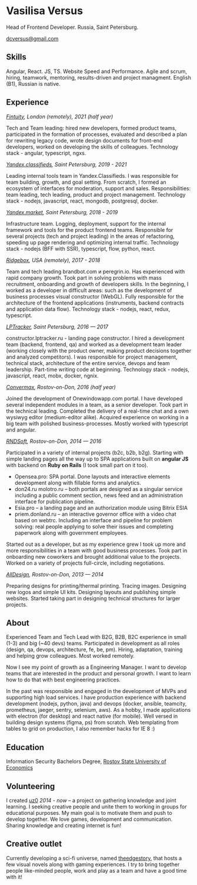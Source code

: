 # Vasilisa Versus

Head of Frontend Developer. Russia, Saint Petersburg.

dcversus@gmail.com


## Skills

Angular, React. JS, TS. Website Speed and Performance. Agile and scrum, hiring, teamwork, mentoring, results-driven and project managment.
English (B1), Russian is native.

## Experience

*[Fintuity](https://fintuity.com/), London (remotely), 2021 (half year)*

Tech and Team leading: hired new developers, formed product teams, participated in the formation of processes, evaluated and described a plan for rewriting legacy code, wrote design documents for front-end developers, worked on developing the skills of colleagues. Technology stack - angular, typescript, ngxs.

*[Yandex.classifieds](https://auto.ru), Saint Petersburg, 2019 - 2021*

Leading internal tools team in Yandex.Classifieds. I was responsible for team building, growth, and goal setting. From scratch, I formed an ecosystem of interfaces for moderation, support and sales. Responsibilities: team leading, tech leading, product and project management. Technology stack - nodejs, javascript, react, mongodb, postgresql, docker.

*[Yandex.market](https://market.yandex.ru), Saint Petersburg, 2018 - 2019*

Infrastructure team. Logging, deployment, support for the internal framework and tools for the product frontend teams. Responsible for several projects (tech and project leading) in the areas of refactoring, speeding up page rendering and optimizing internal traffic. Technology stack - nodejs (BFF with SSR), typescript, flow, python, react.

*[Ridgebox](http://www.ridgebox.com/), USA (remotely), 2017 - 2018*

Team and tech leading brandbot.com и peregrin.io. Has experienced with rapid company growth. Took part in solving problems with mass recruitment, onboarding and growth of developers skills. In the beginning, I worked as a developer in difficult areas: such as the development of business processes visual constructor (WebGL). Fully responsible for the architecture of the frontend applications (instruments, backend contracts and application data flow). Technology stack - nodejs, react, redux, typescript.

*[LPTracker](http://lptracker.ru/), Saint Petersburg, 2016 — 2017*

constructor.lptracker.ru - landing page constructor. I hired a development team (backend, frontend, qa) and worked as a development team leader (working closely with the product owner, making product decisions together and analyzed competitors). I was responsible for project management, technical stack, architecture of the entire service, devops and team leadership. Part-time writing code at beginning. Technology stack - nodejs, javascript, react, mobx, docker, ngnix.

*[Convermax](http://www.convermax.com/), Rostov-on-Don, 2016 (half year)*

Joined the development of Onewindowapp.com portal. I have developed several independent modules in a team, as a senior developer. Took part in the technical leading. Completed the delivery of a real-time chat and a own wysiwyg editor (medium-editor alike). Acquired experience on working in a big team with polished business-processes. Mostly worked with typescript and angular.

*[RNDSoft](http://rnds.pro/), Rostov-on-Don, 2014 — 2016*

Participated in a variety of internal projects (b2c, b2b, b2g). Starting with simple landing pages all the way up to SPA applications built on **angular JS** with backend on **Ruby on Rails** (I took small part on it too).

* Opensea.pro: SPA portal. Done layouts and interactive elements development along with fillable forms and analytics. 
* don24.ru molotro.ru – both portals are designed as a singular service including a public comment section, news feed and an administration interface for publication pipeline.
* Esia.pro – a landing page and an authorization module using Bitrix ESIA
* priem.donland.ru – an interactive governor office with a video chat based on webtrc. Including an interface and pipeline for problem solving: real people applying to solve their issues and completing paperwork along with government employees. 

Started out as a developer, but as my experience grew I took up more and more responsibilities in a team with good business processes. Took part in onboarding new coworkers and brought additional value to the projects. Worked on a variety of projects full-circle, including negotiations.


*[AllDesign](http://alldesign.su/), Rostov-on-Don, 2013 — 2014*

Preparing designs for printing/thermal printing. Tracing images. Designing new logos and simple UI kits. Designing layouts and publishing simple websites. Started taking part in designing technical structures for larger projects.

## About

Experienced Team and Tech Lead with B2G, B2B, B2C experience in small (1-3) and big (~40 devs) teams. Participated in development as all roles (design, qa, devops, architecture, fe, be, pm). Hiring, adaptation, training and helping grow colleagues. Most worked remotely.

Now I see my point of growth as a Engineering Manager. I want to develop teams that are interested in the product and personal growth. I want to learn how to do that with best engineering practices.

In the past was responsible and engaged in the development of MVPs and supporting high load services. I have production experience with backend development (nodejs, python, java) and devops (docker, ansible, teamcity, prometheus, jaeger, sentry, selenium, aws). As a hobby, I made applications with electron (for desktop) and react native (for mobile). Well versed in building design systems (figma, ps) from scratch. Web templating from tables to grid on production, I also remember hacks for IE 8 :)

## Education

Information Security Bachelors Degree,
[Rostov State University of Economics](http://int.rsue.ru/)


## Volunteering

I created [uz0](https://uz0.ru) *2014 - now* – a project on gathering knowledge and joint learning. I seeking creative people and unite them to working in groups for educational purposes. My main goal is to motivate them and push to develop together. We love games, development and communication. Sharing knowledge and creating internet is fun!

## Creative outlet

Currently developing a sci-fi universe, named [theedgestory](https://theedgestory.ru), that hosts a few visual novels along with gaming experiences. I try to bring together people like-minded people, work and play as a team and have a good time with it! 


